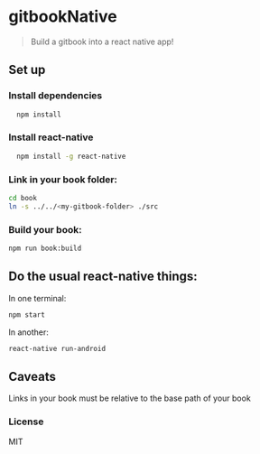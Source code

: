 # gitbookNative

> Build a gitbook into a react native app! 

## Set up

### Install dependencies
```sh
  npm install
```

### Install react-native
```sh
  npm install -g react-native
```

### Link in your book folder:

```sh
cd book
ln -s ../../<my-gitbook-folder> ./src
```

### Build your book:
```sh
npm run book:build
```

## Do the usual react-native things:
In one terminal:
```sh
npm start
```
In another:
```sh
react-native run-android
```

## Caveats
Links in your book must be relative to the base path of your book

### License

MIT

